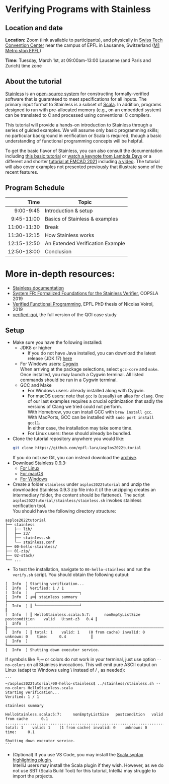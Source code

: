 # Verifying Programs with Stainless

## Location and date
**Location:** Zoom (link available to participants), and physically in [Swiss Tech Convention Center](https://www.stcc.ch/) near the campus of EPFL in Lausanne, Switzerland ([M1 Metro stop EPFL](https://goo.gl/maps/A3Sm4VGxWsoPrzX27))

**Time:** Tuesday, March 1st, at 09:00am-13:00 Lausanne (and Paris and Zurich) time zone

## About the tutorial
[Stainless](https://stainless.epfl.ch/) is an [open-source system](https://github.com/epfl-lara/stainless) for constructing formally-verified software
that is guaranteed to meet specifications for all inputs.
The primary input format to Stainless is a subset of [Scala](https://www.scala-lang.org/).
In addition, programs designed to run with pre-allocated memory (e.g., on an embedded system)
can be translated to C and processed using conventional C compilers.

This tutorial will provide a hands-on introduction to Stainless through a
series of guided examples. We will assume only basic programming skills; no
particular background in verification or Scala is required, though a basic
understanding of functional programming concepts will be helpful.


To get the basic flavor of Stainless, you can also consult the documentation including [this basic tutorial](https://epfl-lara.github.io/stainless/tutorial.html) or [watch a keynote from Lambda Days](https://www.youtube.com/watch?v=dkO59PTcNxA) or a different and shorter [tutorial at FMCAD 2021](https://github.com/epfl-lara/fmcad2021tutorial/) including [a video](https://tube.switch.ch/videos/bFOnl6Emmp). The tutorial will also cover examples not presented previously that illustrate some of the recent features.

## Program Schedule


| Time      | Topic                                      |
|----------:|--------------------------------------------|
|  9:00-9:45| Introduction & setup                       |
| 9:45-11:00| Basics of Stainless & examples             |
|11:00-11:30| Break                                      |
|11:30-12:15| How Stainless works                        |
|12:15-12:50| An Extended Verification Example           |
|12:50-13:00| Conclusion                                 |

# More in-depth resources:

- [Stainless documentation](https://epfl-lara.github.io/stainless/)
- [System FR: Formalized Foundations for the Stainless Verifier](http://lara.epfl.ch/~kuncak/papers/HamzaETAL19SystemFR.pdf), OOPSLA 2019
- [Verified Functional Programming](http://dx.doi.org/10.5075/epfl-thesis-9479), EPFL PhD thesis of Nicolas Voirol, 2019
- [verified-qoi](https://github.com/epfl-lara/verified-qoi), the full version of the QOI case study

## Setup
- Make sure you have the following installed:
    - JDK8 or higher
        - If you do not have Java installed, you can download the latest release (JDK 17) [here](https://www.oracle.com/java/technologies/downloads/)
    - For Windows users: [Cygwin](https://cygwin.com/install.html)\
    When arriving at the package selections, select `gcc-core` and `make`.
    Once installed, you may launch a Cygwin terminal. All listed commands should be run in a Cygwin terminal.
    - GCC and Make
        - For Windows users: already installed along with Cygwin.
        - For macOS users: note that `gcc` is (usually) an alias for `clang`. One of our last examples requires a crucial optimization that sadly the versions of Clang we tried could not perform.\
            With Homebrew, you can install GCC with `brew install gcc`.\
            With MacPorts, GCC can be installed with `sudo port install gcc11`.\
            In either case, the installation may take some time.
        - For Linux users: these should already be bundled.
- Clone the tutorial repository anywhere you would like:
    ```bash
    git clone https://github.com/epfl-lara/asplos2022tutorial
    ```
    If you do not use Git, you can instead download the [archive](https://github.com/epfl-lara/asplos2022tutorial/archive/refs/heads/main.zip).
- Download Stainless 0.9.3:
    - [For Linux](https://github.com/epfl-lara/stainless/releases/download/v0.9.3/stainless-dotty-standalone-0.9.3-linux.zip)
    - [For macOS](https://github.com/epfl-lara/stainless/releases/download/v0.9.3/stainless-dotty-standalone-0.9.3-mac.zip)
    - [For Windows](https://github.com/epfl-lara/stainless/releases/download/v0.9.3/stainless-dotty-standalone-0.9.3-win.zip)
- Create a folder `stainless` under `asplos2022tutorial` and unzip the downloaded Stainless 0.9.3 zip file into it (if the unzipping creates an intermediary folder, the content should be flattened). The script `asplos2022tutorial/stainless/stainless.sh` invokes stainless verification tool.\
You should have the following directory structure:
```
asplos2022tutorial
├── stainless
│   ├── lib/
│   ├── z3/
│   ├── stainless.sh
│   └── stainless.conf
├── 00-hello-stainless/
├── 01-zip/
├── 02-stack/
└── ...
```

- To test the installation, navigate to `00-hello-stainless` and run the `verify.sh` script.
You should obtain the following output:
```
[  Info  ] Starting verification...
[  Info  ] Verified: 1 / 1
[  Info  ]   ┌───────────────────┐
[  Info  ] ╔═╡ stainless summary ╞══════════════════════════════════════════════════════════════════════╗
[  Info  ] ║ └───────────────────┘                                                                      ║
[  Info  ] ║ HelloStainless.scala:5:7:      nonEmptyListSize    postcondition    valid   U:smt-z3   0.4 ║
[  Info  ] ╟┄┄┄┄┄┄┄┄┄┄┄┄┄┄┄┄┄┄┄┄┄┄┄┄┄┄┄┄┄┄┄┄┄┄┄┄┄┄┄┄┄┄┄┄┄┄┄┄┄┄┄┄┄┄┄┄┄┄┄┄┄┄┄┄┄┄┄┄┄┄┄┄┄┄┄┄┄┄┄┄┄┄┄┄┄┄┄┄┄┄┄┄╢
[  Info  ] ║ total: 1    valid: 1    (0 from cache) invalid: 0    unknown: 0    time:     0.4           ║
[  Info  ] ╚════════════════════════════════════════════════════════════════════════════════════════════╝
[  Info  ] Shutting down executor service.
```
If symbols like ╚,═ or colors do not work in your terminal, just use option ``--no-colors`` on all Stainless invocations. This will emit pure ASCII output on Linux (adapt to Windows using \ instead of / , as needed):

    ```
    ~/asplos2022tutorial/00-hello-stainless$ ../stainless/stainless.sh --no-colors HelloStainless.scala
    Starting verification...
    Verified: 1 / 1

    stainless summary

    HelloStainless.scala:5:7:     nonEmptyListSize   postcondition   valid from cache      0.1
    ............................................................................................
    total: 1    valid: 1    (1 from cache) invalid: 0    unknown: 0    time:     0.1

    Shutting down executor service.
    ```

- (Optional) If you use VS Code, you may install the [Scala syntax highlighting plugin](https://marketplace.visualstudio.com/items?itemName=scala-lang.scala).\
IntelliJ users may install the Scala plugin if they wish. However, as we do not use SBT (Scala Build Tool) for this tutorial, IntelliJ may struggle to import the projects.
